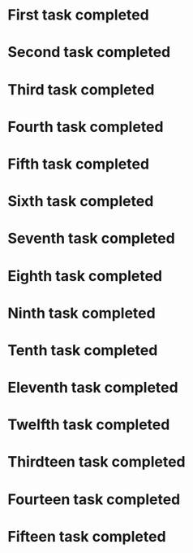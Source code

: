 # First task completed <br>
# Second task completed <br>
# Third task completed <br>
# Fourth task completed <br>
# Fifth task completed <br>
# Sixth task completed <br>
# Seventh task completed <br>
# Eighth task completed <br>
# Ninth task completed <br>
# Tenth task completed <br>
# Eleventh task completed <br>
# Twelfth task completed <br>
# Thirdteen task completed <br>
# Fourteen task completed <br>
# Fifteen task completed